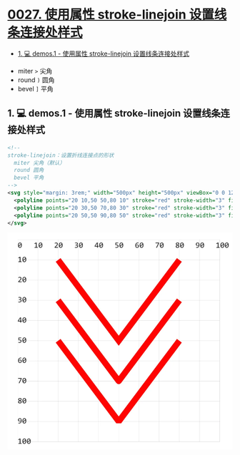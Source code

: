 # [0027. 使用属性 stroke-linejoin 设置线条连接处样式](https://github.com/Tdahuyou/TNotes.svg/tree/main/notes/0027.%20%E4%BD%BF%E7%94%A8%E5%B1%9E%E6%80%A7%20stroke-linejoin%20%E8%AE%BE%E7%BD%AE%E7%BA%BF%E6%9D%A1%E8%BF%9E%E6%8E%A5%E5%A4%84%E6%A0%B7%E5%BC%8F)

<!-- region:toc -->

- [1. 💻 demos.1 - 使用属性 stroke-linejoin 设置线条连接处样式](#1--demos1---使用属性-stroke-linejoin-设置线条连接处样式)

<!-- endregion:toc -->
- miter	`>`	尖角
- round `)` 圆角
- bevel `]`	平角

## 1. 💻 demos.1 - 使用属性 stroke-linejoin 设置线条连接处样式

```xml
<!--
stroke-linejoin：设置折线连接点的形状
  miter 尖角（默认）
  round 圆角
  bevel 平角
-->
<svg style="margin: 3rem;" width="500px" height="500px" viewBox="0 0 120 120" xmlns="http://www.w3.org/2000/svg">
  <polyline points="20 10,50 50,80 10" stroke="red" stroke-width="3" fill="none" stroke-linejoin="miter" />
  <polyline points="20 30,50 70,80 30" stroke="red" stroke-width="3" fill="none" stroke-linejoin="round" />
  <polyline points="20 50,50 90,80 50" stroke="red" stroke-width="3" fill="none" stroke-linejoin="bevel" />
</svg>
```

![](assets/2024-12-10-11-11-53.png)
